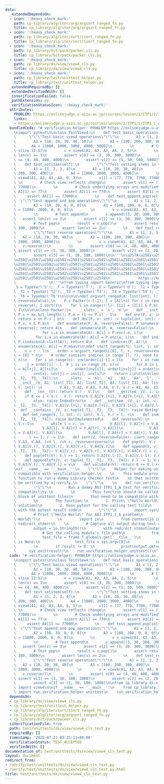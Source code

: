 ```yaml
---
data:
  _extendedDependsOn:
  - icon: ':heavy_check_mark:'
    path: cp_library/alg/iter/arg/argsort_ranged_fn.py
    title: cp_library/alg/iter/arg/argsort_ranged_fn.py
  - icon: ':heavy_check_mark:'
    path: cp_library/alg/iter/sort/isort_ranged_fn.py
    title: cp_library/alg/iter/sort/isort_ranged_fn.py
  - icon: ':heavy_check_mark:'
    path: cp_library/bit/pack/packer_cls.py
    title: cp_library/bit/pack/packer_cls.py
  - icon: ':heavy_check_mark:'
    path: cp_library/ds/view/view4_cls.py
    title: cp_library/ds/view/view4_cls.py
  - icon: ':heavy_check_mark:'
    path: cp_library/test/unittest_helper.py
    title: cp_library/test/unittest_helper.py
  _extendedRequiredBy: []
  _extendedVerifiedWith: []
  _isVerificationFailed: false
  _pathExtension: py
  _verificationStatusIcon: ':heavy_check_mark:'
  attributes:
    PROBLEM: https://onlinejudge.u-aizu.ac.jp/courses/lesson/2/ITP1/1/ITP1_1_A
    links:
    - https://onlinejudge.u-aizu.ac.jp/courses/lesson/2/ITP1/1/ITP1_1_A
  bundledCode: "# verification-helper: PROBLEM https://onlinejudge.u-aizu.ac.jp/courses/lesson/2/ITP1/1/ITP1_1_A\n\
    \nimport pytest\n\nclass TestView4:\n    def test_basic_operations(self):\n  \
    \      \"\"\"Test basic view4 operations\"\"\"\n        A1 = [1, 2, 3, 4, 5]\n\
    \        A2 = [10, 20, 30, 40, 50]\n        A3 = [100, 200, 300, 400, 500]\n \
    \       A4 = [1000, 2000, 3000, 4000, 5000]\n        \n        # Create view of\
    \ slice [2:5]\n        v = view4(A1, A2, A3, A4, 2, 5)\n        \n        assert\
    \ len(v) == 3\n        assert v[0] == (3, 30, 300, 3000)\n        assert v[1]\
    \ == (4, 40, 400, 4000)\n        assert v[2] == (5, 50, 500, 5000)\n        \n\
    \    def test_setitem(self):\n        \"\"\"Test setting items in view\"\"\"\n\
    \        A1 = [1, 2, 3, 4]\n        A2 = [10, 20, 30, 40]\n        A3 = [100,\
    \ 200, 300, 400]\n        A4 = [1000, 2000, 3000, 4000]\n        \n        v =\
    \ view4(A1, A2, A3, A4, 0, 3)\n        v[1] = (77, 770, 7700, 77000)\n       \
    \ \n        # Check view reflects change\n        assert v[1] == (77, 770, 7700,\
    \ 77000)\n        \n        # Check underlying arrays are modified\n        assert\
    \ A1[1] == 77\n        assert A2[1] == 770\n        assert A3[1] == 7700\n   \
    \     assert A4[1] == 77000\n        \n    def test_append_pop(self):\n      \
    \  \"\"\"Test append and pop operations\"\"\"\n        A1 = [1, 2, 0, 0, 0]\n\
    \        A2 = [10, 20, 0, 0, 0]\n        A3 = [100, 200, 0, 0, 0]\n        A4\
    \ = [1000, 2000, 0, 0, 0]\n        \n        v = view4(A1, A2, A3, A4, 0, 2)\n\
    \        \n        # Test append\n        v.append((3, 30, 300, 3000))\n     \
    \   assert len(v) == 3\n        assert v[2] == (3, 30, 300, 3000)\n        \n\
    \        # Test pop\n        result = v.pop()\n        assert result == (3, 30,\
    \ 300, 3000)\n        assert len(v) == 2\n        \n    def test_reverse(self):\n\
    \        \"\"\"Test reverse operation\"\"\"\n        A1 = [1, 2, 3, 4]\n     \
    \   A2 = [10, 20, 30, 40]\n        A3 = [100, 200, 300, 400]\n        A4 = [1000,\
    \ 2000, 3000, 4000]\n        \n        v = view4(A1, A2, A3, A4, 0, 4)\n     \
    \   v.reverse()\n        \n        assert v[0] == (4, 40, 400, 4000)\n       \
    \ assert v[1] == (3, 30, 300, 3000)\n        assert v[2] == (2, 20, 200, 2000)\n\
    \        assert v[3] == (1, 10, 100, 1000)\n\n'''\n\u257A\u2501\u2501\u2501\u2501\
    \u2501\u2501\u2501\u2501\u2501\u2501\u2501\u2501\u2501\u2501\u2501\u2501\u2501\
    \u2501\u2501\u2501\u2501\u2501\u2501\u2501\u2501\u2501\u2501\u2501\u2501\u2501\
    \u2501\u2501\u2501\u2501\u2501\u2501\u2501\u2501\u2501\u2501\u2501\u2501\u2501\
    \u2501\u2501\u2501\u2501\u2501\u2501\u2501\u2501\u2501\u2501\u2501\u2501\u2501\
    \u2501\u2501\u2501\u2501\u2501\u2501\u2578\n             https://kobejean.github.io/cp-library\
    \               \n'''\nfrom typing import Generic\nfrom typing import TypeVar\n\
    _S = TypeVar('S'); _T = TypeVar('T'); _U = TypeVar('U'); _T1 = TypeVar('T1');\
    \ _T2 = TypeVar('T2'); _T3 = TypeVar('T3'); _T4 = TypeVar('T4'); _T5 = TypeVar('T5');\
    \ _T6 = TypeVar('T6')\n\n\n\n\ndef argsort_ranged(A: list[int], l: int, r: int,\
    \ reverse=False):\n    P = Packer(r-l-1); I = [A[l+i] for i in range(r-l)]; P.ienumerate(I,\
    \ reverse); I.sort()\n    for i in range(r-l): I[i] = (I[i] & P.m) + l\n    return\
    \ I\n\n\n\nclass Packer:\n    __slots__ = 's', 'm'\n    def __init__(P, mx: int):\
    \ P.s = mx.bit_length(); P.m = (1 << P.s) - 1\n    def enc(P, a: int, b: int):\
    \ return a << P.s | b\n    def dec(P, x: int) -> tuple[int, int]: return x >>\
    \ P.s, x & P.m\n    def enumerate(P, A, reverse=False): P.ienumerate(A:=list(A),\
    \ reverse); return A\n    def ienumerate(P, A, reverse=False):\n        if reverse:\n\
    \            for i,a in enumerate(A): A[i] = P.enc(-a, i)\n        else:\n   \
    \         for i,a in enumerate(A): A[i] = P.enc(a, i)\n    def indices(P, A: list[int]):\
    \ P.iindices(A:=list(A)); return A\n    def iindices(P, A):\n        for i,a in\
    \ enumerate(A): A[i] = P.m&a\n\n\ndef isort_ranged(*L: list, l: int, r: int, reverse=False):\n\
    \    n = r - l\n    order = argsort_ranged(L[0], l, r, reverse=reverse)\n    inv\
    \ = [0] * n\n    # order contains indices in range [l, r), need to map to [0,\
    \ n)\n    for i in range(n): inv[order[i]-l] = i\n    for i in range(n):\n   \
    \     j = order[i] - l  # j is in range [0, n)\n        for A in L: A[l+i], A[l+j]\
    \ = A[l+j], A[l+i]\n        order[inv[i]], order[inv[j]] = order[inv[j]], order[inv[i]]\n\
    \        inv[i], inv[j] = inv[j], inv[i]\n    return L\n\n\n\nclass view4(Generic[_T1,\
    \ _T2, _T3, _T4]):\n    __slots__ = 'A1', 'A2', 'A3', 'A4', 'l', 'r'\n    def\
    \ __init__(V, A1: list[_T1], A2: list[_T2], A3: list[_T3], A4: list[_T4], l: int,\
    \ r: int): \n        V.A1, V.A2, V.A3, V.A4, V.l, V.r = A1, A2, A3, A4, l, r\n\
    \    def __len__(V): return V.r - V.l\n    def __getitem__(V, i: int): \n    \
    \    if 0 <= i < V.r - V.l: return V.A1[V.l+i], V.A2[V.l+i], V.A3[V.l+i], V.A4[V.l+i]\n\
    \        else: raise IndexError\n    def __setitem__(V, i: int, v: tuple[_T1,\
    \ _T2, _T3, _T4]): V.A1[V.l+i], V.A2[V.l+i], V.A3[V.l+i], V.A4[V.l+i] = v\n  \
    \  def __contains__(V, v: tuple[_T1, _T2, _T3, _T4]): raise NotImplemented\n \
    \   def set_range(V, l: int, r: int): V.l, V.r = l, r\n    def index(V, v: tuple[_T1,\
    \ _T2, _T3, _T4]): raise NotImplemented\n    def reverse(V):\n        l, r = V.l,\
    \ V.r-1\n        while l < r: \n            V.A1[l], V.A1[r] = V.A1[r], V.A1[l]\n\
    \            V.A2[l], V.A2[r] = V.A2[r], V.A2[l]\n            V.A3[l], V.A3[r]\
    \ = V.A3[r], V.A3[l]\n            V.A4[l], V.A4[r] = V.A4[r], V.A4[l]\n      \
    \      l += 1; r -= 1\n    def sort(V, reverse=False): isort_ranged(V.A1, V.A2,\
    \ V.A3, V.A4, l=V.l, r=V.r, reverse=reverse)\n    def pop(V): V.r -= 1; return\
    \ V.A1[V.r], V.A2[V.r], V.A3[V.r], V.A4[V.r]\n    def append(V, v: tuple[_T1,\
    \ _T2, _T3, _T4]): V.A1[V.r], V.A2[V.r], V.A3[V.r], V.A4[V.r] = v; V.r += 1\n\
    \    def popleft(V): V.l += 1; return V.A1[V.l-1], V.A2[V.l-1], V.A3[V.l-1], V.A4[V.l-1]\n\
    \    def appendleft(V, v: tuple[_T1, _T2, _T3, _T4]): V.l -= 1; V.A1[V.l], V.A2[V.l],\
    \ V.A3[V.l], V.A4[V.l] = v\n    def validate(V): return 0 <= V.l <= V.r <= len(V.A1)\n\
    \nif __name__ == '__main__':\n    \"\"\"\n    Helper for making unittest files\
    \ compatible with verification-helper.\n    \n    This module provides a helper\
    \ function to run a dummy Library Checker test\n    so that unittest files can\
    \ be verified by oj-verify.\n    \"\"\"\n    \n    def run_verification_helper_unittest():\n\
    \        \"\"\"\n        Run a dummy AOJ ITP1_1_A test for verification-helper\
    \ compatibility.\n        \n        This function should be called in the __main__\
    \ block of unittest files\n        that need to be compatible with verification-helper.\n\
    \        \n        The function:\n        1. Prints \"Hello World\" (AOJ ITP1_1_A\
    \ solution)\n        2. Runs pytest for the calling test file\n        3. Exits\
    \ with the pytest result code\n        \"\"\"\n        import sys\n        \n\
    \        # Print \"Hello World\" for AOJ ITP1_1_A problem\n        print(\"Hello\
    \ World\")\n        \n        import io\n        from contextlib import redirect_stdout,\
    \ redirect_stderr\n    \n        # Capture all output during test execution\n\
    \        output = io.StringIO()\n        with redirect_stdout(output), redirect_stderr(output):\n\
    \            # Get the calling module's file path\n            frame = sys._getframe(1)\n\
    \            test_file = frame.f_globals.get('__file__')\n            if test_file\
    \ is None:\n                test_file = sys.argv[0]\n            result = pytest.main([test_file])\n\
    \        \n        if result != 0: \n            print(output.getvalue())\n  \
    \      sys.exit(result)\n    run_verification_helper_unittest()\n"
  code: "# verification-helper: PROBLEM https://onlinejudge.u-aizu.ac.jp/courses/lesson/2/ITP1/1/ITP1_1_A\n\
    \nimport pytest\n\nclass TestView4:\n    def test_basic_operations(self):\n  \
    \      \"\"\"Test basic view4 operations\"\"\"\n        A1 = [1, 2, 3, 4, 5]\n\
    \        A2 = [10, 20, 30, 40, 50]\n        A3 = [100, 200, 300, 400, 500]\n \
    \       A4 = [1000, 2000, 3000, 4000, 5000]\n        \n        # Create view of\
    \ slice [2:5]\n        v = view4(A1, A2, A3, A4, 2, 5)\n        \n        assert\
    \ len(v) == 3\n        assert v[0] == (3, 30, 300, 3000)\n        assert v[1]\
    \ == (4, 40, 400, 4000)\n        assert v[2] == (5, 50, 500, 5000)\n        \n\
    \    def test_setitem(self):\n        \"\"\"Test setting items in view\"\"\"\n\
    \        A1 = [1, 2, 3, 4]\n        A2 = [10, 20, 30, 40]\n        A3 = [100,\
    \ 200, 300, 400]\n        A4 = [1000, 2000, 3000, 4000]\n        \n        v =\
    \ view4(A1, A2, A3, A4, 0, 3)\n        v[1] = (77, 770, 7700, 77000)\n       \
    \ \n        # Check view reflects change\n        assert v[1] == (77, 770, 7700,\
    \ 77000)\n        \n        # Check underlying arrays are modified\n        assert\
    \ A1[1] == 77\n        assert A2[1] == 770\n        assert A3[1] == 7700\n   \
    \     assert A4[1] == 77000\n        \n    def test_append_pop(self):\n      \
    \  \"\"\"Test append and pop operations\"\"\"\n        A1 = [1, 2, 0, 0, 0]\n\
    \        A2 = [10, 20, 0, 0, 0]\n        A3 = [100, 200, 0, 0, 0]\n        A4\
    \ = [1000, 2000, 0, 0, 0]\n        \n        v = view4(A1, A2, A3, A4, 0, 2)\n\
    \        \n        # Test append\n        v.append((3, 30, 300, 3000))\n     \
    \   assert len(v) == 3\n        assert v[2] == (3, 30, 300, 3000)\n        \n\
    \        # Test pop\n        result = v.pop()\n        assert result == (3, 30,\
    \ 300, 3000)\n        assert len(v) == 2\n        \n    def test_reverse(self):\n\
    \        \"\"\"Test reverse operation\"\"\"\n        A1 = [1, 2, 3, 4]\n     \
    \   A2 = [10, 20, 30, 40]\n        A3 = [100, 200, 300, 400]\n        A4 = [1000,\
    \ 2000, 3000, 4000]\n        \n        v = view4(A1, A2, A3, A4, 0, 4)\n     \
    \   v.reverse()\n        \n        assert v[0] == (4, 40, 400, 4000)\n       \
    \ assert v[1] == (3, 30, 300, 3000)\n        assert v[2] == (2, 20, 200, 2000)\n\
    \        assert v[3] == (1, 10, 100, 1000)\n\nfrom cp_library.ds.view.view4_cls\
    \ import view4\n\nif __name__ == '__main__':\n    from cp_library.test.unittest_helper\
    \ import run_verification_helper_unittest\n    run_verification_helper_unittest()"
  dependsOn:
  - cp_library/ds/view/view4_cls.py
  - cp_library/test/unittest_helper.py
  - cp_library/alg/iter/sort/isort_ranged_fn.py
  - cp_library/alg/iter/arg/argsort_ranged_fn.py
  - cp_library/bit/pack/packer_cls.py
  isVerificationFile: true
  path: test/unittests/ds/view/view4_cls_test.py
  requiredBy: []
  timestamp: '2025-07-21 03:35:11+09:00'
  verificationStatus: TEST_ACCEPTED
  verifiedWith: []
documentation_of: test/unittests/ds/view/view4_cls_test.py
layout: document
redirect_from:
- /verify/test/unittests/ds/view/view4_cls_test.py
- /verify/test/unittests/ds/view/view4_cls_test.py.html
title: test/unittests/ds/view/view4_cls_test.py
---
```

